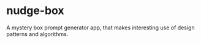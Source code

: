 # nudge-box
A mystery box prompt generator app, that makes interesting use of design patterns and algorithms.
